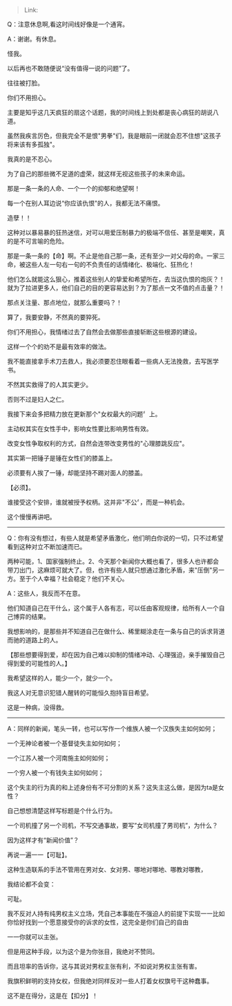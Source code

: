 > Link: 

Q：注意休息啊,看这时间线好像是一个通宵。

A：谢谢。有休息。

怪我。

以后再也不敢随便说“没有值得一说的问题”了。

往往被打脸。

你们不用担心。

主要是知乎这几天疯狂的扇这个话题，我的时间线上到处都是丧心病狂的胡说八道。

虽然我疾言厉色，但我完全不是恨"男拳"们，我是眼前一闭就会忍不住想"这孩子将来该有多孤独"。

我真的是不忍心。

为了自己的那些微不足道的虚荣，就这样无视这些孩子的未来命运。

那是一条一条的人命、一个一个的抑郁和绝望啊！

每一个在别人耳边说“你应该仇恨"的人，我都无法不痛恨。

造孽！！

这种对以暴易暴的狂热迷信，对可以用爱压制暴力的极端不信任、甚至是嘲笑，真的是不可言喻的危险。

那是一条一条的【命】啊。不止是他自己那一条，还有至少一对父母的命。一家三命，被这些人左一句右一句的不负责任的话情绪化、极端化、狂热化！

他们怎么就能这么狠心，推着这些别人的挚爱和希望所在，去当这仇恨的炮灰？！就为了拉进更多人，他们自己的目的更容易达到？为了那点一文不值的点击量？！

那点关注量、那点地位，就那么重要吗？！

算了，我要安静，不然真的要猝死。

你们不用担心，我情绪过去了自然会去做那些直接斩断这些根源的建设。

这样一个个的劝不是最有效率的做法。

我不能直接拿手术刀去救人，我必须要忍住眼看着一些病人无法挽救，去写医学书。

不然其实救得了的人其实更少。

否则不过是妇人之仁。

我接下来会多把精力放在更新那个"女权最大的问题〞上。

主动权其实在女性手中，影响女性要比影响男性有效。

改变女性争取权利的方式，自然会连带改变男性的"心理膝跳反应"。

其实第一把锤子是锤在女性们的膝盖上。

必须要有人挨了一锤，却能坚持不踢对面人的膝盖。

【必须】。

谁接受这个安排，谁就被授予权柄。这并非"不公〞，而是一种机会。

这个慢慢再讲吧。

---

Q：你有没有想过，有些人就是希望矛盾激化，他们明白你说的一切，只不过希望看到这种对立不断加速而已。

两种可能，1、国家强制终止。2、今天那个新闻你大概也看了，很多人也许都会带刀出门，这麻烦可就大了。但，也许有些人就只想通过激化矛盾，来"压倒"另一方。至于个人幸福？社会稳定？他们不关心。

A：这些人，我反而不在意。

他们知道自己在干什么，这个属于人各有志，可以任由客观规律，给所有人一个自己博弈的结果。

我想影响的，是那些并不知道自己在做什么、稀里糊涂走在一条与自己的诉求背道而驰的道路上的人。

【那些想要得到爱，却在因为自己难以抑制的情绪冲动、心理强迫，亲手摧毁自己得到爱的可能性的人。】

我希望这样的人，能少一个，就少一个。

我这人对无意识犯错人醒转的可能恒久抱持盲目希望。

这是一种病，没得救。

---

A：同样的新闻，笔头一转，也可以写作一个维族人被一个汉族失主如何如何；

一个无神论者被一个基督徒失主如何如何；

一个江苏人被一个河南施主如何如何；

一个穷人被一个有钱失主如何如何；

这个失主的行为真的和上述身份有不可分割的关系？这失主这么做，是因为ta是女性？

自己想想清楚这样写标题是个什么行为。

一个司机撞了另一个司机，不写交通事故，要写”女司机撞了男司机”，为什么？

因为这样才有“新闻价值”？

再说一遍一一【可耻】。

这种生造联系的手法不管用在男对女、女对男、哪地对哪地、哪教对哪教，

我结论都不会变：

可耻。

我不反对人持有纯男权主义立场，凭自己本事能在不强迫人的前提下实现一一比如你恰好找到一个愿意接受你的诉求的女性，这完全是你们自己的自由

一一你就可以主张。

但是用这种手段，以为这个是为你张目，我绝对不赞同。

而且坦率的告诉你，这与其说对男权主张有利，不如说对男权主张有害。

我旗积鲜明的支持女权，但我绝对同样反对一些人打着女权旗号干这种蠢事。

这不是在得分，这是在【扣分】！